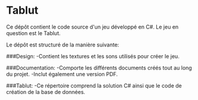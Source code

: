 # Tablut
Ce dépôt contient le code source d'un jeu développé en C#.  Le jeu en question est le Tablut.

Le dépôt est structuré de la manière suivante:

###Design:
-Contient les textures et les sons utilisés pour créer le jeu.

###Documentation:
-Comporte les différents documents créés tout au long du projet.
-Inclut également une version PDF.

###Tablut:
-Ce répertoire comprend la solution C# ainsi que le code de création de la base de données.
